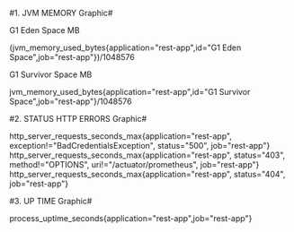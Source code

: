 #1. JVM MEMORY Graphic#

G1 Eden Space MB

(jvm_memory_used_bytes{application="rest-app",id="G1 Eden Space",job="rest-app"})/1048576

G1 Survivor Space MB

jvm_memory_used_bytes{application="rest-app",id="G1 Survivor Space",job="rest-app"}/1048576

#2. STATUS HTTP ERRORS Graphic#

http_server_requests_seconds_max{application="rest-app", exception!="BadCredentialsException", status="500", job="rest-app"}
http_server_requests_seconds_max{application="rest-app", status="403", method!="OPTIONS", uri!="/actuator/prometheus", job="rest-app"}
http_server_requests_seconds_max{application="rest-app", status="404",  job="rest-app"}

#3. UP TIME Graphic#

process_uptime_seconds{application="rest-app",job="rest-app"}
